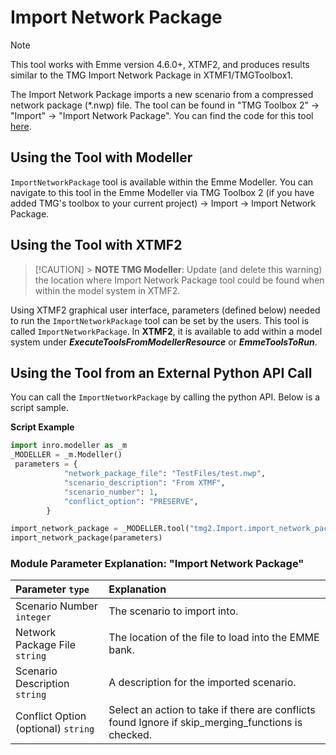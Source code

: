 # **Import Network Package**

> [!NOTE]
> This tool works with Emme version 4.6.0+, XTMF2, and produces results similar to the TMG Import Network Package in XTMF1/TMGToolbox1.

The Import Network Package imports a new scenario from a compressed network package (\*.nwp) file. The tool can be found in "TMG Toolbox 2" -> "Import" -> "Import Network Package". You can find the code for this tool [here](https://github.com/TravelModellingGroup/TMG.EMME/blob/master/TMG.EMME/TMGToolbox2/src/Import/import_network_package.py).

## **Using the Tool with Modeller**

`ImportNetworkPackage` tool is available within the Emme Modeller. You can navigate to this tool in the Emme Modeller via TMG Toolbox 2 (if you have added TMG's toolbox to your current project) -> Import -> Import Network Package.

## **Using the Tool with XTMF2**

> [!CAUTION] > **NOTE TMG Modeller**: Update (and delete this warning) the location where Import Network Package tool could be found when within the model system in XTMF2.

Using XTMF2 graphical user interface, parameters (defined below) needed to run the `ImportNetworkPackage` tool can be set by the users. This tool is called `ImportNetworkPackage`. In **XTMF2**, it is available to add within a model system under **_ExecuteToolsFromModellerResource_** or **_EmmeToolsToRun_**.

## **Using the Tool from an External Python API Call**

You can call the `ImportNetworkPackage` by calling the python API. Below is a script sample.

**Script Example**

```python
import inro.modeller as _m
_MODELLER = _m.Modeller()
 parameters = {
            "network_package_file": "TestFiles/test.nwp",
            "scenario_description": "From XTMF",
            "scenario_number": 1,
            "conflict_option": "PRESERVE",
        }

import_network_package = _MODELLER.tool("tmg2.Import.import_network_package")
import_network_package(parameters)
```

### Module Parameter Explanation: "Import Network Package"

| Parameter `type`                    | Explanation                                                                                         |
| :---------------------------------- | :-------------------------------------------------------------------------------------------------- |
| Scenario Number `integer`           | The scenario to import into.                                                                        |
| Network Package File `string`       | The location of the file to load into the EMME bank.                                                |
| Scenario Description `string`       | A description for the imported scenario.                                                            |
| Conflict Option (optional) `string` | Select an action to take if there are conflicts found Ignore if skip_merging_functions is checked. |
